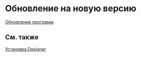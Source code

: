 # Обновление на новую версию

[Обновление программ](../installer/update_apps.md)

## См. также

[Установка Designer](installing_designer.md)

